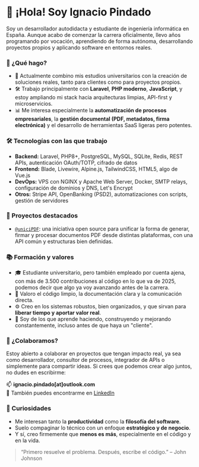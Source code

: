 # 👋 ¡Hola! Soy Ignacio Pindado

Soy un desarrollador autodidacta y estudiante de ingeniería informática en España. Aunque acabo de comenzar la carrera oficialmente, llevo años programando por vocación, aprendiendo de forma autónoma, desarrollando proyectos propios y aplicando software en entornos reales.

### 💼 ¿Qué hago?

- 🧠 Actualmente combino mis estudios universitarios con la creación de soluciones reales, tanto para clientes como para proyectos propios.
- 🛠️ Trabajo principalmente con **Laravel**, **PHP moderno**, **JavaScript**, y estoy ampliando mi stack hacia arquitecturas limpias, API-first y microservicios.
- 📊 Me interesa especialmente la **automatización de procesos empresariales**, la **gestión documental (PDF, metadatos, firma electrónica)** y el desarrollo de herramientas SaaS ligeras pero potentes.

### 🛠️ Tecnologías con las que trabajo

- **Backend:** Laravel, PHP8+, PostgreSQL, MySQL, SQLite, Redis, REST APIs, autenticación OAuth/TOTP, cifrado de datos
- **Frontend:** Blade, Livewire, Alpine.js, TailwindCSS, HTML5, algo de Vue.js
- **DevOps:** VPS con NGINX y Apache Web Server, Docker, SMTP relays, configuración de dominios y DNS, Let's Encrypt
- **Otros:** Stripe API, OpenBanking (PSD2), automatizaciones con scripts, gestión de servidores

### 🚀 Proyectos destacados

- [`@uniciPDF`](https://github.com/uniciPDF): una iniciativa open source para unificar la forma de generar, firmar y procesar documentos PDF desde distintas plataformas, con una API común y estructuras bien definidas.

### 📚 Formación y valores

- 🎓 Estudiante universitario, pero también empleado por cuenta ajena, con más de 3.500 contribuciones al código en lo que va de 2025, podemos decir que algo ya voy avanzando antes de la carrera.
- 💬 Valoro el código limpio, la documentación clara y la comunicación directa.
- ⚙️ Creo en los sistemas robustos, bien organizados, y que sirvan para **liberar tiempo y aportar valor real**.
- 🧭 Soy de los que aprende haciendo, construyendo y mejorando constantemente, incluso antes de que haya un "cliente".


### 🤝 ¿Colaboramos?

Estoy abierto a colaborar en proyectos que tengan impacto real, ya sea como desarrollador, consultor de procesos, integrador de APIs o simplemente para compartir ideas. Si crees que podemos crear algo juntos, no dudes en escribirme:

📫 **ignacio.pindado[at]outlook.com**  
💼 También puedes encontrarme en [LinkedIn](https://www.linkedin.com/in/ipindado)

### 🧪 Curiosidades

- Me interesan tanto la **productividad** como la **filosofía del software**.
- Suelo compaginar lo técnico con un enfoque **estratégico y de negocio**.
- Y sí, creo firmemente que **menos es más**, especialmente en el código y en la vida.

> “Primero resuelve el problema. Después, escribe el código.” – John Johnson

